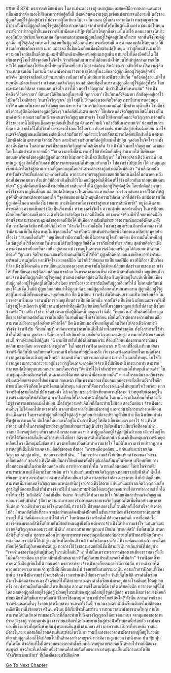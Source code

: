 ##บทที่ 378: พรสวรรค์เซียนมังกร
ในลานประลองชางกู่
เหล่าผู้ชมและยอดฝีมือจากหลายแดนกว่าหมื่นคนต่างจ้องมองไปยังภาพการต่อสู้ครั้งนี้
ตั้งแต่เริ่มต้นงานชุมนุมเซียนมังกรมาจนถึงยามนี้ พลังของผู้ถูกเลือกผู้ไร้คู่ต่อสู้นับว่าไม่อาจหาผู้ใดเทียบ ไม่อาจสั่นคลอน
ผู้ใดเล่าจะคาดคิดว่างานชุมนุมเซียนมังกรครั้งนี้จะมีผู้ถูกเลือกผู้ไร้คู่ต่อสู้ที่ต้องร่วงหล่นลงจากฟากฟ้าทั้งยังเป็นผู้ที่แข็งแกร่งเช่นแฝดไท่หยุน
กระทั่งการปรากฏตัวขึ้นของจ้าวเฟิงม้ามืดแห่งปาฏิหาริย์นี้ทำให้ทุกสิ่งล้วนเป็นไปได้
ตอนแรกเขาได้ประลองกับปิงเว่ยเซียนจื่อจนเสมอ สั่นคลอนสถานะของผู้ถูกเลือกผู้ไร้คู่ต่อสู้เป็นครั้งแรก จากนั้นจึงโจมตีผู้ถูกเลือกผู้ไร้คู่ต่อสู้จนบาดเจ็บกลายเป็นผู้ถูกเลือกคนใหม่
กระทั่งยามนี้ การตายของแฝดไท่หยุนเองก็มีส่วนเกี่ยวข้องกับเขาอย่างมาก
แม้ว่าจะเป็นชื่อเฉิงเทียนที่ลงมือฆ่าแฝดไท่หยุน ทว่าผู้ที่คนส่วนมากให้ความสนใจกลับเป็นเด็กหนุ่มผมฟ้าที่ยืนหลังเหยียดตรงอยู่บนผาสูงนั้น
แทบจะไม่ได้ลงมืออันใด ใช้เพียงการจู่โจมไปยังจุดอ่อนในจิตใจ จ้าวเฟิงกลับสามารถไล่ต้อนแฝดไท่หยุนให้เข้าสู่สถานการณ์สิ้นหวังได้
ขณะที่มองไปยังแฝดไท่หยุนที่โดนขยี้อย่างไม่อาจต่อต้าน สีหน้าของจ้าวเฟิงก็ยังคงไร้ความรู้สึกว่างเปล่าเช่นเดิม
ในยามนี้
วาสนามังกรบนร่างของเขาได้อยู่ในระดับของผู้ถูกเลือกผู้ไร้คู่ต่อสู้อย่างแท้จริง ไม่ต่างจากชื่อเฉิงเทียนมากนัก เหนือกว่าตันไถ่หลันเยว่และปิงเว่ยเซีนจื่อ
“พลังต่อสู้ของแฝดไท่หยุนนั้นแม้จะแข็งแกร่ง ทว่าขอบเขตจิตวิญญาณกลับด้อยที่สุดในบรรดาผู้ถูกเลือกผู้ไร้คู่ต่อสู้ทั้งห้า โดยเฉพาะความวิปลาส รอยแผลบนจิตใจ การใช้ ‘เนตรใจวิญญาณ’ นับว่าเป็นสิ่งที่เหมาะสม”
จ้าวเฟิงคิดถึง ‘สี่วิชาดวงตา’ ที่ตนเองได้ฝึกฝนอยู่ในยามนี้
‘คุกลวงตา’ เป็นวิชาพลังจิตมายา กักขังคู่ต่อสู้เอาไว้ ไม่มีพลังโจมตีตรงๆ
‘เนตรใจวิญญาณ’ มุ่งโจมตีไปยังจุดอ่อนของจิตใจศัตรู กระทั่งสามารถควบคุมทำให้บาดแผลในขอบเขตจิตวิญญาณแผ่ขยายขึ้น
‘เนตรจิตวิญญาณเหมันต์’ มีพลังธาตุน้ำแข็ง โจมตีแช่แข็งความรู้สึกนึกคิดของคู่ต่อสู้ตรงๆ
‘เพลิงอัสนีเนตรเทพเจ้า’ ใช้เปลวเพลิงจิตวิญญาณอัสนีในร่างเป็นแหล่งพลัง หลอมรวมกับพลังของเนตรจิตวิญญาณเทพเจ้า โจมตีไปยังกายเนื้อและจิตวิญญาณพร้อมกัน
สี่วิชาดวงตานี้ไม่มีจุดแข็งและจุดอ่อนที่เป็นที่สุด
ด้านการโจมตี ‘เพลิงอัสนีเนตรเทพเจ้า’ ย่อมแข็งแกร่งที่สุด แต่บางครั้งก็ไม่ใช่วิชาที่จะสามารถใช้ออกได้โดยง่าย
ตัวอย่างเช่น ยามที่ต่อสู้กับชื่อเฉิงเทียน การใช้เนตรจิตวิญญาณเหมันต์อย่างต่อเนื่องร่วมกับการโจมตีระยะไกลกลับสามารถไล่ต้อนอีกฝ่ายได้ แต่หากใช้เพลิงอัสนีเนตรเทพเจ้ากลับไร้ผล
และตัวอย่างเช่นยามที่ต่อสู้กับแฝดไท่หยุน จุดอ่อนในจิตใจของทั้งสองนั้นชัดเจน ในสถานการณ์ที่ขอบเขตจิตวิญญาณใกล้เคียงกัน จ้าวเฟิงใช้ ‘เนตรใจวิญญาณ’ เอาชนะโดยไม่แม้แต่จะลำบากยกมือ
“วิชาดวงตาทั้งสี่สามารถทำให้ข้ารับมือกับศัตรูส่วนมากได้ มีเพียงแค่ขอบเขตหรือพลังของคู่ต่อสู้สูงเกินกว่าข้าไปมากเท่านั้นที่จะเป็นปัญหา”
ในใจของจ้าวเฟิงวิเคราะห์
บนแท่นสูง
ผู้สูงศักดิ์ทั้งเก้ามองไปยังการตายของแฝดไท่หยุนอย่างจนใจ ไม่อาจเข้าไปยุ่งเกี่ยวได้
งานชุมนุมเซียนมังกรได้เข้าสู่สถานการณ์ที่ถูกควบคุมโดยลานประลองชางกู่อย่างอัตโนมัติแล้ว
“น่าเสียดายนักสำหรับอัจฉริยะที่แปลกประหลาดเช่นนั้น หากสามารถบรรลุสู่ขอบเขตแก่นก่อกำเนิดได้ในอนาคต พลังย่อมไม่อาจคาดเดา ตั้งแต่ทวีปถือกำเนิดขึ้นก็ยังไม่เคยมีผู้สูงศักดิ์พี่น้องที่ใช้ร่างเดียวกันมาก่อนแม้แต่คนเดียว”
ผู้สูงศักดิ์คนหนึ่งอดที่จะเอ่ยขึ้นอย่างเสียดายไม่ได้
ผู้ถูกเลือกผู้ไร้คู่ต่อสู้นั้น โดยปกติแล้วนานๆ ครั้งจึงจะปรากฏขึ้นสักคน
แม้ว่าแฝดไท่หยุนจะโหดเหี้ยมกระหายเลือด การร่วงหล่นของเขาก็ได้ทำให้ผู้สูงศักดิ์หลายคนต้องทอดถอนใจ
“จุดอ่อนของแฝดไท่หยุนคือความวิปลาส หากไม่กำจัด แม้ต้องการเป็นผู้สูงศักดิ์ในอนาคตก็คงไม่ง่ายดาย บางทีเด็กพวกนี้อาจจะเข้าสู่หนทางมารเสียด้วยซ้ำ”
หยูซิงเฉินส่ายศีรษะเล็กๆ
ความแข็งแกร่งนับเป็นเรื่องหนึ่ง ทว่าบางครั้งจิตใจ ความมุ่งมั่น และด้านอื่นๆ ในการฝึกตน เมื่อเทียบกับความแข็งแกร่งแล้วยังนับว่าสำคัญกว่า
ยอดฝีมือนั้น อย่างแรกจำต้องมีหัวใจของยอดฝีมือก่อนจึงจะสามารถควบคุมพลังของยอดฝีมือได้
มันคือความสัมพันธ์ระหว่างอารมณ์และพลังฝึกตน
ดังนั้น การฝึกตนจึงมีการฝึกฝนจิตใจด้วย
“ด้านจิตใจความตั้งมั่น ในงานชุมนุมเซียนมังกรนี้อาจกล่าวได้ว่ามีสามคนที่เป็นที่สุด แทบไม่มีจุดอ่อนใด”
รองหัวหน้าสหพันธ์ร่างยักษ์ผิวสีทองแดงเปิดปากพูดอย่างเชื่องช้า
“สามคนใดกัน?”
“หยูเทียนฮ่าวมีความเชื่อมั่นที่ไม่อาจหาผู้ใดเทียบเคียง มีความมั่นใจเหนือผู้ใด ซินอู๋เหินไร้ซึ่งความหวั่นไหวแม้ได้รับหรือสูญเสียสิ่งใด ราวกับผิวน้ำที่ราบเรียบ สุดท้ายคือจ้าวเฟิง อารมณ์ของเขาเยือกเย็นสงบนิ่งอยู่เสมอ แม้ว่าจะอยู่ในสถานการณ์วิกฤตหรือถูกไล่ต้อนจนเข้าตาจนก็ตาม”
“ถูกแล้ว จิตใจอารมณ์ของทั้งสามคนเป็นสิ่งที่ไร้ที่ติ”
ผู้สูงศักดิ์หลายคนผงกศีรษะอย่างพร้อมเพรียงกัน
คนผู้หนึ่ง หากมีจิตใจของยอดฝีมือ ไม่ช้าก็เร็วย่อมกลายเป็นยอดฝีมือ
บางทีนี่ก็อาจเป็นเรื่องที่จ้าวเฟิงไม่ได้คาดคิด การเปลี่ยนแปลงของดวงตาเทพเจ้านั้นไม่เพียงเปลี่ยนแปลงร่างกายของเขา ทว่าได้ปรับเปลี่ยนความรู้สึกส่วนลึกของเขาด้วย
ในบรรดาสามคนที่รองหัวหน้าสหพันธ์เอ่ยถึง หยูเทียนฮ่าวและจ้าวเฟิงเป็นผู้ถูกเลือกผู้ไร้คู่ต่อสู้ ตำแหน่งพลังต่อสู้ล้วนเป็นที่สุด
ซินอู๋เหินอยู่ในระดับที่เทียบเคียงกับผู้ถูกเลือกผู้ไร้คู่ต่อสู้ได้เป็นอย่างน้อย กระทั่งอาจสามารถรับมือกับผู้ถูกเลือกทั่วไป ไม่อาจตัดสินแพ้ชนะได้แน่ชัด
ในมิติ
ผู้ถูกเลือกสมัยเก่าได้ถูกกำจัด ย่อมมีผู้ถูกเลือกคนใหม่มาทดแทน
ผู้ถูกเลือกผู้ไร้คู่ต่อสู้ในยามนี้มีทั้งหมดห้าคน หยูเทียนฮ่าว ชื่อเฉิงเทียน จ้าวเฟิง ตันไถ่หลันเยว่ และปิงเว่ยเซียนจื่อ
ในบรรดาคนทั้งหมด วาสนามังกรของหยูเทียนฮ่าวเป็นอันดับหนึ่ง
จากนั้นจึงเป็นชื่อเฉิงเทียนและจ้าวเฟิงที่ไม่รู้ว่าผู้ใดเหนือกว่า
ผู้ที่มีวาสนามังกรต่ำที่สุดคือปิงเว่ยเซียนจื่อที่ในรอบแรกถูกแย่งชิงไปส่วนหนึ่งโดยจ้าวเฟิง
“จ้าวเฟิง เจ้าช่วยชีวิตข้า คนแซ่ชื่อผู้นี้ติดหนี้บุญคุณเจ้า นี่คือ ‘จี้หยกใจผา’ เป็นสมบัติที่ตระกูลชื่อของข้าสืบทอดต่อกันมาจากในอดีต ในยามนี้มอบให้เจ้าไปก่อน เมื่อใดที่เจ้าต้องการความช่วยเหลือสามารถไปยังตระกูลชื่อเพื่อหาตัวข้าได้”
ชื่อเฉิงเทียนมอบจี้หยกที่ดูเหมือนไร้ค่าให้จ้าวเฟิงด้วยท่าทีจริงจัง
จ้าวเฟิงรับ ‘จี้หยกใจผา’ มาก่อนจะพบว่าภายในเต็มไปด้วยไอสวรรค์ธาตุดิน ทั้งยังสามารถใช้ทำสิ่งอื่นได้อีกมาก มูลค่าของสิ่งนี้ควรจะใกล้เคียงกับอาวุธชั้นจิตวิญญาณระดับสูง
การมอบให้ด้วยเจตนาดีเช่นนี้ จ้าวเฟิงย่อมไม่ปฏิเสธ
“ดี ยามที่ข้ากลับไปยังสิบสามแคว้น ต้องเปลี่ยนแปลงสถานการณ์ของแคว้นเมฆาคล้อย อาจจะต้องการผู้ช่วย”
ในใจของจ้าวเฟิงคาดคำนวณ
หลังจากที่ชื่อเฉิงเทียนเอ่ยลา จ้าวเฟิงก็กลับไปเจอกับพวกเจียงซานเฟิงทั้งสองที่อยู่เบื้องหลัง
เจียงซานเฟิงและเตี๋ยเย่ในยามนี้ยังคงปรากฏความตื่นตะลึงอยู่บนใบหน้า
ก่อนหน้าที่พวกเขาจะออกเดินทางมาหาเรื่องแฝดไท่หยุน ในใจยังปรากฏความกระวนกระวายอยู่บ้าง
ทว่าผู้ใดเล่าจะคาดคิดว่าจ้าวเฟิงใช้เพียงหนึ่งกระบวนท่า สามารถทำลายแฝดไท่หยุนแบบถอนรากถอนโคนจริงๆ
“ดีแล้วที่ไอ้เจ้าสัตว์ประหลาดแฝดไท่หยุนนี่ตายแล้ว! ในงานชุมนุมเซียนมังกรครั้งนี้ คนมากมายได้ตายตกด้วยน้ำมือของพวกมัน”
ความโกรธแค้นของเจียงซานเฟิงและเตี๋ยเย่จางหายไปอย่างมาก
ก่อนหน้า เป็นเพราะพวกเขาไม่ยอมมอบตราคำสั่งเซียนมังกรให้อีกฝ่ายแต่โดยดีจึงเกือบโดนฆ่าโดยแฝดไท่หยุน
หลังจากที่จัดการเรื่องของแฝดไท่หยุนเสร็จเรียบร้อย พวกจ้าวเฟิงทั้งสามก็กลับไปยังเขตแม่น้ำ ไปเจอกับคนของสำนักเทียนหยวนทั้งสาม
จ้าวหยูเฟ่ยยังคงอยู่ในการสร้างสมดุลให้พลังฝึกตน พวกโม่เทียนอี้ทั้งสองทำหน้าที่คุ้มกัน
ในยามนี้ พวกโม่เทียนอี้ทั้งสองยังไม่รู้ข่าวการตายของแฝดไท่หยุน เมื่อรับรู้ความจริงจิตใจก็สั่นสะท้านไม่น้อย
สองวันต่อมา
จ้าวเฟิงและคนอื่นๆ ไม่ได้ออกไปหาตราคำสั่ง
พวกเขามีตราคำสั่งเซียนมังกรอยู่ และวาสนามังกรบนร่างเองก็ค่อนข้างแข็งแกร่ง
ในบรรดาห้าผู้ถูกเลือกผู้ไร้คู่ต่อสู้
หยูเทียนฮ่าวมักจะปรากฏตัวขึ้นบ้าง
ชื่อเฉิงเทียนกำลังฟื้นฟูอาการบาดเจ็บ
ตันไถ่หลันเยว่เองก็อยู่ในช่วงการฟื้นฟู ให้สัตว์เลี้ยงออมแรงเอาไว้
จ้าวเฟิงได้ทำความเข้าใจในการต่อสู้ระหว่างหยูเทียนฮ่าวและซินอู๋เหินซ้ำๆ
มีเพียงปิงเว่ยเซียนจื่อที่ออกไปหาวาสนามังกรอยู่บ่อยๆ เพิ่มวาสนามังกรของตนเอง
ทว่า
ห้าผู้ถูกเลือกผู้ไร้คู่ต่อสู้นั้นมีวาสนามังกรใหญ่โต ทำให้ได้รับตราคำสั่งเซียนมังกรเพียงไม่กี่ตรา อัตราการเติบโตไม่มากนัก
นี่เองก็เป็นเหตุผลจ้าวเฟิงหยุดเคลื่อนไหว
เด็กหนุ่มนั่งขัดสมาธิ ดวงตาทั้งสองปิดสนิททำความเข้าใจ ในมิติในดวงตาซ้ายปรากฏภาพการต่อสู้ที่เต็มไปด้วยเจตจำนงลึกล้ำของคนทั้งสอง
“ดาราเคลื่อนคล้อย... แก่นแท้และปราณจิตวิญญาณกลับสู่สามัญ... หลอมรวมกับฟ้าดิน...”
ในการทำความเข้าใจแก่นแท้เจตจำนงของ ‘ดาราเคลื่อนคล้อย’ ของจ้าวเฟิงได้หยิบยืมการใช้พลังของคัมภีร์บุปผาลึกลับมาเป็นพิเศษ เปรียบเทียบการเชื่อมต่อของมันในส่วนที่สอดคล้องกัน
การทำความเข้าใจใน ‘ดาราเคลื่อนคล้อย’ ได้ทำให้จ้าวเฟิงสามารถรักษาพลังได้มากขึ้นกว่าเดิม
ทว่า ‘แก่นแท้และปราณจิตวิญญาณหลอมรวมกับฟ้าดิน’ นั้นไม่เพียงแค่สามารถกระตุ้นความสามารถให้มากขึ้นกว่าเดิม ทำลายขีดจำกัดของร่างกาย สิ่งที่สำคัญคือมันสามารถเพิ่มขอบเขตจิตวิญญาณและหน่อสำนึกรู้ของจ้าวเฟิงได้ด้วย
แก่นแท้และปราณจิตวิญญาณกลับสู่สามัญได้กลายเป็นสิ่งที่นำทางจ้าวเฟิงไป
หลอมรวมฟ้าดินได้แตะสู่ชายขอบภายใต้การทำความเข้าใจได้ทำให้การใช้ ‘พลังอัสนี’ ลึกล้ำยิ่งขึ้น
วันแรก
จ้าวเฟิงได้ทำความเข้าใจ ‘แก่นแท้และปราณจิตวิญญาณหลอมรวมกับฟ้าดิน’ รู้สึกว่าความสามารถของร่างกายและขอบเขตจิตวิญญาณได้เพิ่มขึ้นอย่างมหาศาล
วันต่อมา
จ้าวเฟิงทำความเข้าใจมรดกอัสนี ก้าวเข้าไปที่ชายขอบของชั้นที่สามอีกครั้งได้สำเร็จอย่างคาดไม่ถึง
“มรดกอัสนีชั้นที่สาม จากข้อกำหนดต้องมีพลังฝึกตนในขั้นนายเหนือแท้จึงจะสามารถข้ามธรณีประตูไปได้ บัดนี้มิคาดว่าจะทำได้สำเร็จ”
ใบหน้าของจ้าวเฟิงเต็มไปด้วยความยินดี
การเชื่อมต่อไอสวรรค์ของมรดกอัสนีชั้นที่สามนั้นมีข้อกำหนดสูงยิ่งนัก
แต่เพราะจ้าวเฟิงได้ทำความเข้าใจ ‘แก่นแท้และปราณจิตวิญญาณหลอมรวมกับฟ้าดิน’ สามารถทำลายกฎเกณฑ์ ฝึกฝน ‘มรดกอัสนี’ ชั้นที่สามได้
มรดกอัสนีชั้นที่สามนั้น ทุกการเคลื่อนไหวทุกการกระทำจะควบคุมเชื่อมต่อกับกระแสไฟฟ้าของฟ้าดินอันทรงพลัง ไอสวรรค์อัสนีได้เข้าสู่ระดับใหม่โดยสิ้นเชิง
แม้ว่าพลังฝึกตนของจ้าวเฟิงจะพัฒนาอย่างก้าวกระโดด เทียบได้กับขั้นผู้วิเศษแท้ระดับสูง ทว่าการใช้วิชาของมรดกอัสนีชั้นที่สามยังนับว่าเกินกำลังไปอยู่บ้าง
“เจตจำนงของซินอู๋เหินผู้นั้นอยู่ในระดับใดกัน? หากไม่เป็นเพราะพรสวรรค์ของเขาเพียงธรรมดา ทั้งยังไม่มีพลังสายเลือด บางทีอาจมีพลังฝึกตนมากกว่าขั้นผู้วิเศษแท้ระดับแรกเริ่มไปแล้ว”
จ้าวเฟิงอดที่จะคาดเดาถึงซินอู๋เหินไม่ได้
ก่อนหน้า พรสวรรค์ของจ้าวเฟิงเองก็ธรรมดายิ่งนักเช่นกัน ทว่าหลังจากได้ครอบครองดวงตาเทพเจ้า ทุกสิ่งก็เปลี่ยนแปลงไป
ร่างกายที่แสนธรรมดานั่น ความเร็วการฝึกตนที่เชื่องช้านั่น จ้าวเฟิงมีความเข้าใจอย่างลึกซึ้ง
เวลาผ่านพ้นไปอย่างรวดเร็ว
วันที่เจ็ดในมิติ
ตราคำสั่งเซียนมังกรในมิติลดจำนวนลง
อัจฉริยะที่ไม่ได้ครอบครองตราคำสั่งเซียนมังกรอยู่มักจะโจมตีตอบโต้อยู่บ่อยครั้ง กระทั่งร่วมมือกันเคลื่อนไหวเป็นกลุ่ม
สถานการณ์ในยามนี้นับว่าตึงเครียดยิ่งนัก
ทว่าการต่อสู้นี้ไม่ได้ส่งผลต่อผู้ถูกเลือกผู้ไร้คู่ต่อสู้
เมื่ออยู่ในระดับของผู้ถูกเลือกผู้ไร้คู่ต่อสู้แล้ว ความแข็งแกร่งอย่างน้อยก็เทียบเคียงได้กับขั้นนายเหนือแท้ วิธีการใช้คนหมู่มากรุมจะมีประโยชน์อันใด?
ดังนั้น
สถานการณ์ของจ้าวเฟิงและคนอื่นๆ จึงค่อนข้างเงียบสงบ
จนกระทั่งวันนี้
จำนวนของตราคำสั่งเซียนมังกรในมิติลดลงเหลือเพียงหนึ่งร้อยตรา
ครืนน ครืนน
มิติเริ่มที่จะสั่นสะท้าน รวบรวมวาสนามังกรขนาดใหญ่
ภายในสามารถได้ยินเสียงคำรามของมังกรที่สั่นสะท้านไปถึงดวงวิญญาณได้อย่างแผ่วเบา
จากมุมมองของลานประลองชางกู่ จากบนแท่นสูง เงาวาสนามังกรได้ท่องทะยานขึ้นสู่ฟากฟ้าทั้งหมดหนึ่งร้อยตัว
เงามังกรทองที่แข็งแกร่งที่สุดทั้งห้าพลันพุ่งทะยานขึ้นสูงถึงสามหลา สร้างภาพวาสนามังกรที่ทรงพลัง วาสนามังกรในระยะหลายสิบลี้รอบด้านสั่นสะท้านไหวไปมา
รวมทั้งแสงของวาสนามังกรของผู้ที่อยู่ในระดับเดียวกับผู้ถูกเลือกก็ได้เปลี่ยนไปเป็นสีทองอย่างสมบูรณ์ ทว่ามีความสูงน้อยกว่าหนึ่งหลา
ฟุ่บ ฟุ่บ ฟุ่บ
ทันใดนั้น อัจฉริยะที่ไม่ได้ครอบครองตราคำสั่งเซียนมังกรอยู่หลายร้อยคนก็ได้หายไปจากมิติอย่างสมบูรณ์
อัจฉริยะที่เหลืออีกหนึ่งร้อยคนคือร้อยอันดับแรกของงานชุมนุมเซียนมังกรและยังเป็น ‘อัจฉริยะเซียนมังกร’ ที่เลื่องชื่อของทวีปอีกด้วย


[Go To Next Chapter]( ./158.md)